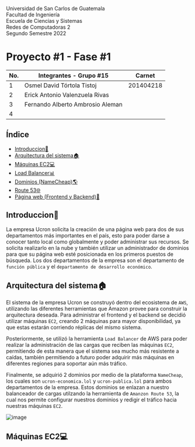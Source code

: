 Universidad de San Carlos de Guatemala \
Facultad de Ingeniería \
Escuela de Ciencias y Sistemas \
Redes de Computadoras 2 \
Segundo Semestre 2022 

# Proyecto #1 - Fase #1
 
 
| No. | Integrantes - Grupo #15          | Carnet    |
|-----|----------------------------------|-----------|
| 1   | Osmel David Tórtola Tistoj       | 201404218 |
| 2   | Erick Antonio Valenzuela Rivas   |           |
| 3   | Fernando Alberto Ambrosio Aleman |           |
| 4   |                                  |           |
  
  
## Índice

- [Introduccion:scroll:](#Introduccion)
- [Arquitectura del sistema:house:](#Arquitectura)
- [Máquinas EC2:computer:](#MaquinasEC2)
- [Load Balancer:bar_chart:](#LoadBalancer)
- [Dominios (NameCheap):earth_americas:](#Dominios)
- [Route 53:globe_with_meridians:](#Route53)
- [Página web (Frontend y Backend):newspaper:](#Frontend)

<a  name="Introduccion"></a>

## Introduccion:scroll:

La empresa Ucron solicita la creación de una página web para dos de sus departamentos más importantes en el país, esto para poder darse a conocer tanto local como globalmente y poder administrar sus recursos. Se solicita realizarlo en la nube y también utilizar un administrador de dominios para que su página web esté posicionada en los primeros puestos de búsqueda. Los dos departamentos de la empresa son el departamento de `función pública` y el `departamento de desarrollo económico`.


<a  name="Arquitectura"></a>

## Arquitectura del sistema:house:

El sistema de la empresa Ucron se construyó dentro del ecosistema de `AWS`, utilizando las diferentes herramientas que Amazon provee para construir la arquitectura deseada. Para administrar el frontend y el backend se decidió utilizar máquinas `EC2`, creando 2 máquinas para mayor disponibilidad, ya que estas estarán corriendo réplicas del mismo sistema.

Posteriormente, se utilizó la herramienta `Load Balancer` de AWS para poder realizar la administración de las cargas que reciben las máquinas `EC2`, permitiendo de esta manera que el sistema sea mucho más resistente a caídas, también permitiendo a futuro poder adquirir más máquinas en diferentes regiones para soportar aún más tráfico.

Finalmente, se adquirió 2 dominios por medio de la plataforma `NameCheap`, los cuales son `ucron-economica.lol` y `ucron-publica.lol` para ambos departamentos de la empresa. Estos dominios se enlazan a nuestro balanceador de cargas utilzando la herramienta de `Amanzon Route 53`, la cual nos permite configurar nuestros dominios y redigir el tráfico hacia nuestras máquinas `EC2`.

![image](https://user-images.githubusercontent.com/25576463/197362876-ec65e469-9509-4f9b-8338-8df45a08a9ec.png)


<a  name="MaquinasEC2"></a>

## Máquinas EC2:computer:



